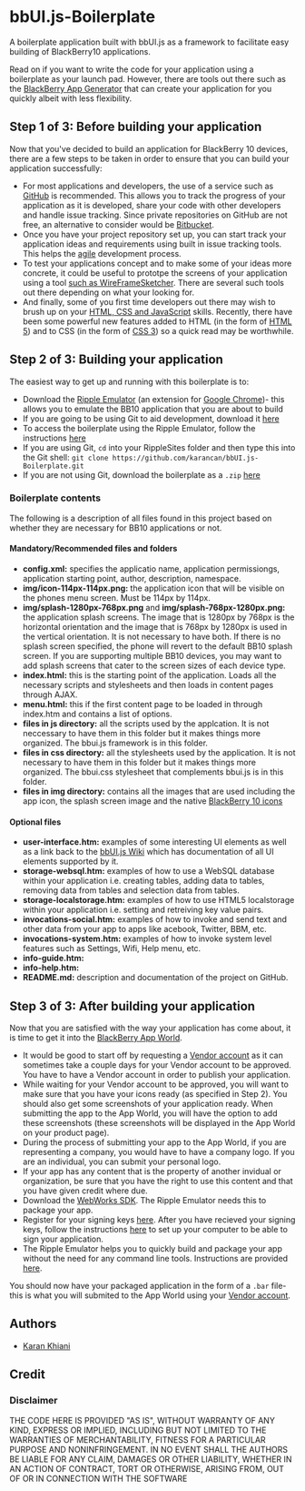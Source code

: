 bbUI.js-Boilerplate
===================

A boilerplate application built with bbUI.js as a framework to facilitate easy building of BlackBerry10 applications.

Read on if you want to write the code for your application using a boilerplate as your launch pad. However, there are tools out there such as the [BlackBerry App Generator](http://www.blackberryappgenerator.com/blackberry/) that can create your application for you quickly albeit with less flexibility.

## Step 1 of 3: Before building your application

Now that you've decided to build an application for BlackBerry 10 devices, there are a few steps to be taken in order to ensure that you can build your application successfully:

* For most applications and developers, the use of a service such as [GitHub](http://www.github.com) is recommended. This allows you to track the progress of your application as it is developed, share your code with other developers and handle issue tracking. Since private repositories on GitHub are not free, an alternative to consider would be [Bitbucket](http://www.bitbucket.org).
* Once you have your project repository set up, you can start track your application ideas and requirements using built in issue tracking tools. This helps the [agile](http://en.wikipedia.org/wiki/Agile_software_development) development process.
* To test your applications concept and to make some of your ideas more concrete, it could be useful to prototpe the screens of your application using a tool [such as WireFrameSketcher](http://wireframesketcher.com/). There are several such tools out there depending on what your looking for.
* And finally, some of you first time developers out there may wish to brush up on your [HTML, CSS and JavaScript](http://www.webappers.com/2009/08/10/70-must-have-css3-and-html5-tutorials-and-resources/) skills. Recently, there have been some powerful new features added to HTML (in the form of [HTML 5](http://www.html5rocks.com/)) and to CSS (in the form of [CSS 3](http://www.css3.info/)) so a quick read may be worthwhile.

## Step 2 of 3: Building your application

The easiest way to get up and running with this boilerplate is to:

* Download the [Ripple Emulator](http://developer.blackberry.com/html5/download/) (an extension for [Google Chrome](https://www.google.com/intl/en/chrome/browser/))- this allows you to emulate the BB10 application that you are about to build
* If you are going to be using Git to aid development, download it [here](http://git-scm.com/downloads)
* To access the boilerplate using the Ripple Emulator, follow the instructions [here](http://developer.blackberry.com/html5/documentation/accessing_a_local_project_in_ripple_1948645_11.html)
* If you are using Git, `cd` into your RippleSites folder and then type this into the Git shell: `git clone https://github.com/karancan/bbUI.js-Boilerplate.git`
* If you are not using Git, download the boilerplate as a `.zip` [here](https://github.com/karancan/bbUI.js-Boilerplate/archive/master.zip)

### Boilerplate contents

The following is a description of all files found in this project based on whether they are necessary for BB10 applications or not.

#### Mandatory/Recommended files and folders

* <b>config.xml:</b> specifies the applicatio name, application permissiongs, application starting point, author, description, namespace.
* <b>img/icon-114px-114px.png:</b> the application icon that will be visible on the phones menu screen. Must be 114px by 114px. 
* <b>img/splash-1280px-768px.png</b> and <b>img/splash-768px-1280px.png:</b> the application splash screens. The image that is 1280px by 768px is the horizontal orientation and the image that is 768px by 1280px is used in the vertical orientation. It is not necessary to have both. If there is no splash screen specified, the phone will revert to the default BB10 splash screen. If you are supporting multiple BB10 devices, you may want to add splash screens that cater to the screen sizes of each device type.
* <b>index.html:</b> this is the starting point of the application. Loads all the necessary scripts and stylesheets and then loads in content pages through AJAX.
* <b>menu.html:</b> this if the first content page to be loaded in through index.htm and contains a list of options. 
* <b>files in js directory:</b> all the scripts used by the applcation. It is not neccessary to have them in this folder but it makes things more organized. The bbui.js framework is in this folder.
* <b>files in css directory:</b> all the stylesheets used by the application. It is not necessary to have them in this folder but it makes things more organized. The bbui.css stylesheet that complements bbui.js is in this folder.
* <b>files in img directory:</b> contains all the images that are used including the app icon, the splash screen image and the native [BlackBerry 10 icons](http://developer.blackberry.com/design/bb10/) 

#### Optional files

* <b>user-interface.htm:</b> examples of some interesting UI elements as well as a link back to the [bbUI.js Wiki](https://github.com/blackberry/bbUI.js/wiki) which has documentation of all UI elements supported by it.
* <b>storage-websql.htm:</b> examples of how to use a WebSQL database within your application i.e. creating tables, adding data to tables, removing data from tables and selection data from tables.
* <b>storage-localstorage.htm:</b> examples of how to use HTML5 localstorage within your application i.e. setting and retreiving key value pairs.
* <b>invocations-social.htm:</b> examples of how to invoke and send text and other data from your app to apps like acebook, Twitter, BBM, etc.
* <b>invocations-system.htm:</b> examples of how to invoke system level features such as Settings, Wifi, Help menu, etc.
* <b>info-guide.htm:</b>
* <b>info-help.htm:</b>
* <b>README.md:</b> description and documentation of the project on GitHub.

## Step 3 of 3: After building your application

Now that you are satisfied with the way your application has come about, it is time to get it into the [BlackBerry App World](http://appworld.blackberry.com/). 

* It would be good to start off by requesting a [Vendor account](https://appworld.blackberry.com/isvportal/) as it can sometimes take a couple days for your Vendor account to be approved. You have to have a Vendor account in order to publish your application.
* While waiting for your Vendor account to be approved, you will want to make sure that you have your icons ready (as specified in Step 2). You should also get some screenshots of your application ready. When submitting the app to the App World, you will have the option to add these screenshots (these screenshots will be displayed in the App World on your product page).
* During the process of submitting your app to the App World, if you are representing a company, you would have to have a company logo. If you are an individual, you can submit your personal logo.
* If your app has any content that is the property of another invidual or organization, be sure that you have the right to use this content and that you have given credit where due.
* Download the [WebWorks SDK](http://developer.blackberry.com/html5/download/sdk/). The Ripple Emulator needs this to package your app.
* Register for your signing keys [here](https://www.blackberry.com/SignedKeys/codesigning.html). After you have recieved your signing keys, follow the instructions [here](http://developer.blackberry.com/html5/documentation/signing_setup_bb10_apps_2008396_11.html) to set up your computer to be able to sign your application.
* The Ripple Emulator helps you to quickly build and package your app without the need for any command line tools. Instructions are provided [here](http://developer.blackberry.com/html5/documentation/packaging_your_app_in_ripple_1904611_11.html).

You should now have your packaged application in the form of a `.bar` file- this is what you will submited to the App World using your [Vendor account](https://appworld.blackberry.com/isvportal/).

## Authors

* [Karan Khiani](https://github.com/karancan)

## Credit

### Disclaimer

THE CODE HERE IS PROVIDED "AS IS", WITHOUT WARRANTY OF ANY KIND, EXPRESS OR IMPLIED, INCLUDING BUT NOT LIMITED TO THE WARRANTIES OF MERCHANTABILITY, FITNESS FOR A PARTICULAR PURPOSE AND NONINFRINGEMENT. IN NO EVENT SHALL THE AUTHORS BE LIABLE FOR ANY CLAIM, DAMAGES OR OTHER LIABILITY, WHETHER IN AN ACTION OF CONTRACT, TORT OR OTHERWISE, ARISING FROM, OUT OF OR IN CONNECTION WITH THE SOFTWARE